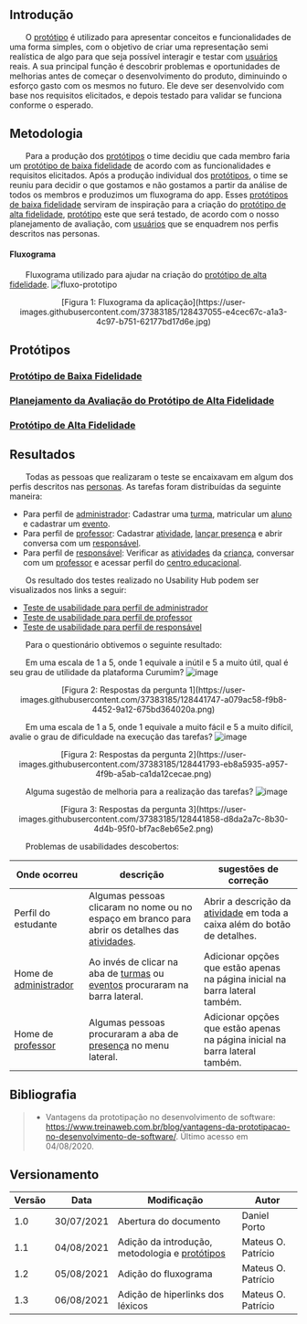 

## Introdução

&emsp;&emsp;O [protótipo](/base/requisitos/modelagem/lexicos/#lexico-prototipo) é utilizado para apresentar conceitos e funcionalidades de uma forma simples, com o objetivo de criar uma representação semi realística de algo para que seja possível interagir e testar com [usuários](/base/requisitos/modelagem/lexicos/#lexico-usuario) reais. A sua principal função é descobrir problemas e oportunidades de melhorias antes de começar o desenvolvimento do produto, diminuindo o esforço gasto com os mesmos no futuro. Ele deve ser desenvolvido com base nos requisitos elicitados, e depois testado para validar se funciona conforme o esperado.

## Metodologia

&emsp;&emsp;Para a produção dos [protótipos](/base/requisitos/modelagem/lexicos/#lexico-prototipo) o time decidiu que cada membro faria um [protótipo de baixa fidelidade](/base/requisitos/modelagem/lexicos/#lexico-prototipo-de-baixa-fidelidade) de acordo com as funcionalidades e requisitos elicitados. Após a produção individual dos [protótipos](/base/requisitos/modelagem/lexicos/#lexico-prototipo), o time se reuniu para decidir o que gostamos e não gostamos a partir da análise de todos os membros e produzimos um fluxograma do app. Esses [protótipos de baixa fidelidade](/base/requisitos/modelagem/lexicos/#lexico-prototipo-de-baixa-fidelidade) serviram de inspiração para a criação do [protótipo de alta fidelidade](/base/requisitos/modelagem/lexicos/#lexico-prototipo-de-alta-fidelidade), [protótipo](/base/requisitos/modelagem/lexicos/#lexico-prototipo) este que será testado, de acordo com o nosso planejamento de avaliação, com [usuários](/base/requisitos/modelagem/lexicos/#lexico-usuario) que se enquadrem nos perfis descritos nas personas.

#### Fluxograma
&emsp;&emsp;Fluxograma utilizado para ajudar na criação do [protótipo de alta fidelidade](/base/requisitos/modelagem/lexicos/#lexico-prototipo-de-alta-fidelidade).
![fluxo-prototipo](https://user-images.githubusercontent.com/37383185/128437055-e4cec67c-a1a3-4c97-b751-62177bd17d6e.jpg)
<center>[Figura 1: Fluxograma da aplicação](https://user-images.githubusercontent.com/37383185/128437055-e4cec67c-a1a3-4c97-b751-62177bd17d6e.jpg)</center>


## Protótipos

### [Protótipo de Baixa Fidelidade](prototipo-baixa.md)

### [Planejamento da Avaliação do Protótipo de Alta Fidelidade](plan-test.md)

### [Protótipo de Alta Fidelidade](prototipo-alta.md)

## Resultados

&emsp;&emsp;Todas as pessoas que realizaram o teste se encaixavam em algum dos perfis descritos nas [personas](../requisitos/elicitacao/personas.md). As tarefas foram distribuídas da seguinte maneira:
- Para perfil de [administrador](/base/requisitos/modelagem/lexicos/#lexico-administrador): Cadastrar uma [turma](/base/requisitos/modelagem/lexicos/#lexico-turma), matricular um [aluno](/base/requisitos/modelagem/lexicos/#lexico-aluno) e cadastrar um [evento](/base/requisitos/modelagem/lexicos/#lexico-evento).
- Para perfil de [professor](/base/requisitos/modelagem/lexicos/#lexico-professor): Cadastrar [atividade](/base/requisitos/modelagem/lexicos/#lexico-atividade), [lançar presença](/base/requisitos/modelagem/lexicos/#lexico-lancar-presenca) e abrir conversa com um [responsável](/base/requisitos/modelagem/lexicos/#lexico-responsavel).
- Para perfil de [responsável](/base/requisitos/modelagem/lexicos/#lexico-responsavel): Verificar as [atividades](/base/requisitos/modelagem/lexicos/#lexico-atividade) da [criança](/base/requisitos/modelagem/lexicos/#lexico-crianca), conversar com um [professor](/base/requisitos/modelagem/lexicos/#lexico-professor) e acessar perfil do [centro educacional](/base/requisitos/modelagem/lexicos/#lexico-centro-educacional).

&emsp;&emsp;Os resultado dos testes realizado no Usability Hub podem ser visualizados nos links a seguir:

- [Teste de usabilidade para perfil de administrador](https://app.usabilityhub.com/tests/9e02d61df442/results/e34c2ef6a0d6)
- [Teste de usabilidade para perfil de professor](https://app.usabilityhub.com/tests/90861625b53d/results/9e48eefddc3b)
- [Teste de usabilidade para perfil de responsável](https://app.usabilityhub.com/tests/28d7731ec8c2/results/d6372662f41c)

&emsp;&emsp;Para o questionário obtivemos o seguinte resultado:

&emsp;&emsp;Em uma escala de 1 a 5, onde 1 equivale a inútil e 5 a muito útil, qual é seu grau de utilidade da plataforma Curumim?
![image](https://user-images.githubusercontent.com/37383185/128441747-a079ac58-f9b8-4452-9a12-675bd364020a.png)
<center>[Figura 2: Respostas da pergunta 1](https://user-images.githubusercontent.com/37383185/128441747-a079ac58-f9b8-4452-9a12-675bd364020a.png)</center>

&emsp;&emsp;Em uma escala de 1 a 5, onde 1 equivale a muito fácil e 5 a muito difícil, avalie o grau de dificuldade na execução das tarefas?
![image](https://user-images.githubusercontent.com/37383185/128441793-eb8a5935-a957-4f9b-a5ab-ca1da12cecae.png)
<center>[Figura 2: Respostas da pergunta 2](https://user-images.githubusercontent.com/37383185/128441793-eb8a5935-a957-4f9b-a5ab-ca1da12cecae.png)</center>

&emsp;&emsp;Alguma sugestão de melhoria para a realização das tarefas?
![image](https://user-images.githubusercontent.com/37383185/128441858-d8da2a7c-8b30-4d4b-95f0-bf7ac8eb65e2.png)
<center>[Figura 3: Respostas da pergunta 3](https://user-images.githubusercontent.com/37383185/128441858-d8da2a7c-8b30-4d4b-95f0-bf7ac8eb65e2.png)</center>

&emsp;&emsp;Problemas de usabilidades descobertos:

| Onde ocorreu | descrição | sugestões de correção |
|--------------|-----------|-----------------------|
| Perfil do estudante | Algumas pessoas clicaram no nome ou no espaço em branco para abrir os detalhes das [atividades](/base/requisitos/modelagem/lexicos/#lexico-atividade). | Abrir a descrição da [atividade](/base/requisitos/modelagem/lexicos/#lexico-atividade) em toda a caixa além do botão de detalhes.|
| Home de [administrador](/base/requisitos/modelagem/lexicos/#lexico-administrador) | Ao invés de clicar na aba de [turmas](/base/requisitos/modelagem/lexicos/#lexico-turma) ou [eventos](/base/requisitos/modelagem/lexicos/#lexico-evento) procuraram na barra lateral. | Adicionar opções que estão apenas na página inicial na barra lateral também.|
| Home de [professor](/base/requisitos/modelagem/lexicos/#lexico-professor) | Algumas pessoas procuraram a aba de [presença](/base/requisitos/modelagem/lexicos/#lexico-presenca) no menu lateral. | Adicionar opções que estão apenas na página inicial na barra lateral também.

## Bibliografia

> - Vantagens da prototipação no desenvolvimento de software: https://www.treinaweb.com.br/blog/vantagens-da-prototipacao-no-desenvolvimento-de-software/. Último acesso em 04/08/2020.

## Versionamento
| Versão | Data | Modificação | Autor |
|--|--|--|--|
|1.0|30/07/2021| Abertura do documento | Daniel Porto |
|1.1|04/08/2021| Adição da introdução, metodologia e [protótipos](/base/requisitos/modelagem/lexicos/#lexico-prototipo) | Mateus O. Patrício |
|1.2|05/08/2021| Adição do fluxograma | Mateus O. Patrício |
|1.3|06/08/2021| Adição de hiperlinks dos léxicos | Mateus O. Patrício |
